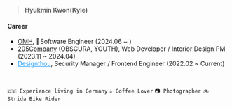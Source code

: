 > <b>Hyukmin Kwon(Kyle)</b>


#### Career 
- <a href="https://omh-nine.vercel.app" target="_blank">OMH</a>, Software Engineer (2024.06 ~ )
- <a href="https://205company.com/" target="_blank">205Company</a> (OBSCURA, YOUTH), Web Developer / Interior Design PM (2023.11 ~ 2024.04)
- <a href="https://designthou.com" target="_blank" style="color:#1C9EFF;">Designthou</a>, Security Manager / Frontend Engineer (2022.02 ~ Current)

<br/> 

`🇩🇪 Experience living in Germany` `☕️ Coffee Lover` `📷 Photographer` `🚲 Strida Bike Rider`
